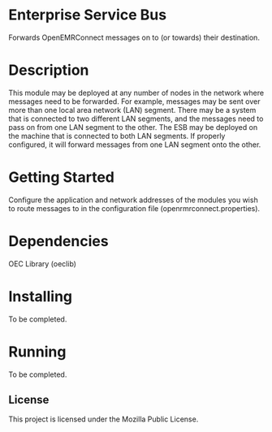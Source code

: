 # Enterprise Service Bus

Forwards OpenEMRConnect messages on to (or towards) their destination.

# Description

This module may be deployed at any number of nodes in the network where messages need to be forwarded.
For example, messages may be sent over more than one local area network (LAN) segment. There may be a
system that is connected to two different LAN segments, and the messages need to pass on from one LAN
segment to the other. The ESB may be deployed on the machine that is connected to both LAN segments.
If properly configured, it will forward messages from one LAN segment onto the other.

# Getting Started

Configure the application and network addresses of the modules you wish to route messages to in the
configuration file (openrmrconnect.properties).

# Dependencies

OEC Library (oeclib)

# Installing

To be completed.

# Running

To be completed.

## License

This project is licensed under the Mozilla Public License.
 
